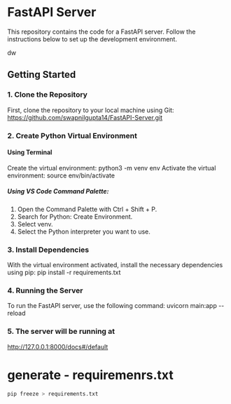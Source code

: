 # FastAPI Server

This repository contains the code for a FastAPI server. Follow the instructions below to set up the development environment.

dw

## Getting Started

### 1. Clone the Repository

First, clone the repository to your local machine using Git:
  https://github.com/swapnilgupta14/FastAPI-Server.git

### 2. Create Python Virtual Environment

#### Using Terminal
  Create the virtual environment:
      python3 -m venv env
  Activate the virtual environment:
      source env/bin/activate
        
##### Using VS Code Command Palette:

  1. Open the Command Palette with Ctrl + Shift + P.
  2. Search for Python: Create Environment.
  3. Select venv.
  4. Select the Python interpreter you want to use.

### 3. Install Dependencies

  With the virtual environment activated, install the necessary dependencies using pip:
    pip install -r requirements.txt

### 4. Running the Server

To run the FastAPI server, use the following command:
  uvicorn main:app --reload

### 5. The server will be running at

http://127.0.0.1:8000/docs#/default

# generate - requiremenrs.txt

```bash
pip freeze > requirements.txt
```
